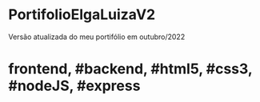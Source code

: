 # PortifolioElgaLuizaV2
Versão atualizada do meu portifólio em outubro/2022
# frontend, #backend, #html5, #css3, #nodeJS, #express
